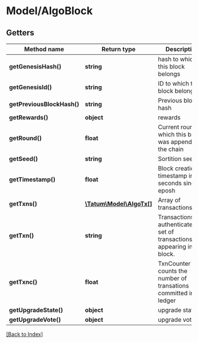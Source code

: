# Model/AlgoBlock

## Getters

Method name | Return type | Description | Notes
------------ | ------------- | ------------- | -------------
**getGenesisHash()** | **string** | hash to which this block belongs | [optional]
**getGenesisId()** | **string** | ID to which this block belongs | [optional]
**getPreviousBlockHash()** | **string** | Previous block hash | [optional]
**getRewards()** | **object** | rewards | [optional]
**getRound()** | **float** | Current round on which this block was appended to the chain | [optional]
**getSeed()** | **string** | Sortition seed. | [optional]
**getTimestamp()** | **float** | Block creation timestamp in seconds since eposh | [optional]
**getTxns()** | [**\Tatum\Model\AlgoTx[]**](AlgoTx.md) | Array of transactions | [optional]
**getTxn()** | **string** | TransactionsRoot authenticates the set of transactions appearing in the block. | [optional]
**getTxnc()** | **float** | TxnCounter counts the number of transations committed in the ledger | [optional]
**getUpgradeState()** | **object** | upgrade state | [optional]
**getUpgradeVote()** | **object** | upgrade vote | [optional]

[[Back to Index]](../index.md)
